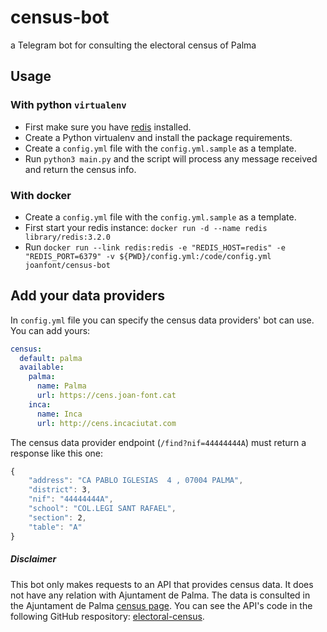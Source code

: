 # census-bot
a Telegram bot for consulting the electoral census of Palma

## Usage

### With python `virtualenv`

* First make sure you have [redis](http://redis.io/) installed.
* Create a Python virtualenv and install the package requirements.
* Create a `config.yml` file with the `config.yml.sample` as a template.
* Run `python3 main.py` and the script will process any message received and return the census info.

### With docker

* Create a `config.yml` file with the `config.yml.sample` as a template.
* First start your redis instance: `docker run -d --name redis library/redis:3.2.0`
* Run `docker run --link redis:redis -e "REDIS_HOST=redis" -e "REDIS_PORT=6379" -v ${PWD}/config.yml:/code/config.yml joanfont/census-bot`


## Add your data providers

In `config.yml` file you can specify the census data providers' bot can use. You can add yours:

```yml
census:
  default: palma
  available:
    palma:
      name: Palma
      url: https://cens.joan-font.cat
    inca:
      name: Inca
      url: http://cens.incaciutat.com
```

The census data provider endpoint (`/find?nif=44444444A`) must return a response like this one: 
```javascript
{
    "address": "CA PABLO IGLESIAS  4 , 07004 PALMA",
    "district": ​3,
    "nif": "44444444A",
    "school": "COL.LEGI SANT RAFAEL",
    "section": ​2,
    "table": "A"
}
```


##### Disclaimer
This bot only makes requests to an API that provides census data. It does not have any relation with Ajuntament de Palma. 
The data is consulted in the Ajuntament de Palma [census page](http://cens.palmademallorca.es/cens/dinamic/Consulta.htm).
You can see the API's code in the following GitHub respository: [electoral-census](https://www.github.com/joanfont/electoral-census).